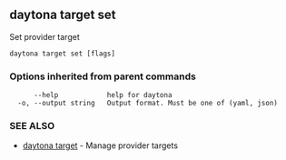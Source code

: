 ## daytona target set

Set provider target

```
daytona target set [flags]
```

### Options inherited from parent commands

```
      --help            help for daytona
  -o, --output string   Output format. Must be one of (yaml, json)
```

### SEE ALSO

* [daytona target](daytona_target.md)	 - Manage provider targets

